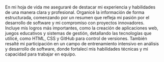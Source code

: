 En mi hoja de vida me aseguraré de destacar mi experiencia y habilidades de una manera clara y profesional. Organicé la información de forma estructurada, comenzando por un resumen que refleja mi pasión por el desarrollo de software y mi compromiso con proyectos innovadores. Incluye mis logros más importantes, como la creación de aplicaciones web, juegos educativos y sistemas de gestión, detallando las tecnologías que utilicé, como HTML, CSS y GitHub para control de versiones. También resalté mi participación en un campo de entrenamiento intensivo en análisis y desarrollo de software, donde fortalecí mis habilidades técnicas y mi capacidad para trabajar en equipo.
